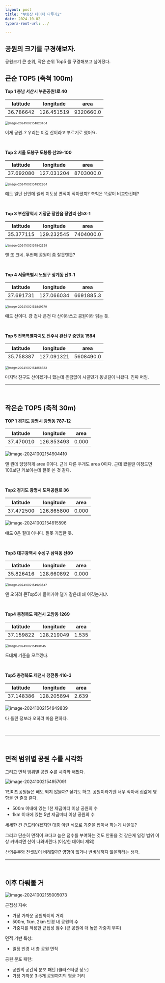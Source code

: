 ```yaml
---
layout: post
title: "부동산 데이터 다루기2"
date: 2024-10-02
typora-root-url: ../

---
```


## 공원의 크기를 구경해보자.

공원크기 큰 순위, 작은 순위 Top5 를 구경해보고 싶어졌다.

## 큰순 TOP5 (축척 100m)

**Top 1 충남 서산시 부춘공원1로 40**

| latitude  | longitude  | area      |
| --------- | ---------- | --------- |
| 36.786642 | 126.451519 | 9320660.0 |

<img src="/assets/img/image-20241002154823404.png" alt="image-20241002154823404" style="zoom: 67%;" />

이게 공원..? 우리는 이걸 산이라고 부르기로 했어요.

<br>

**Top 2 서울 도봉구 도봉동 산29-100**

| latitude  | longitude  | area      |
| --------- | ---------- | --------- |
| 37.692080 | 127.031204 | 8703000.0 |

<img src="/assets/img/image-20241002154832364.png" alt="image-20241002154832364" style="zoom:67%;" />

얘도 일단 산인데 왤케 지도상 면적이 작아졌지? 축척은 똑같이 비교한건데?

<br>

**Top 3 부산광역시 기장군 장안읍 장안리 산53-1**

| latitude  | longitude  | area      |
| --------- | ---------- | --------- |
| 35.377115 | 129.232545 | 7404000.0 |

<img src="/assets/img/image-20241002154842329.png" alt="image-20241002154842329" style="zoom:67%;" />

얜 또 크네. 두번째 공원이 좀 잘못댄듯?

<br>

**Top 4 서울특별시 노원구 상계동 산3-1**

| latitude  | longitude  | area      |
| --------- | ---------- | --------- |
| 37.691731 | 127.066034 | 6691885.3 |

<img src="/assets/img/image-20241002154849379.png" alt="image-20241002154849379" style="zoom:67%;" />

얘도 산이다. 걍 겁나 큰건 다 산이라쓰고 공원이라 읽는 듯.

<br>

**Top 5 전북특별자치도 전주시 완산구 중인동 1584**

| latitude  | longitude  | area      |
| --------- | ---------- | --------- |
| 35.758387 | 127.091321 | 5608490.0 |

<img src="/assets/img/image-20241002154856333.png" alt="image-20241002154856333" style="zoom:67%;" />

마지막 친구도 산이겠거니 했는데 뜬금없이 시골민가 동넷길이 나왔다. 진짜 머임. 

---

<br>

## 작은순 TOP5 (축척 30m)

**TOP 1 경기도 광명시 광명동 787-12**

| latitude  | longitude  | area  |
| --------- | ---------- | ----- |
| 37.470010 | 126.853493 | 0.000 |

![image-20241002154904410](/assets/img/image-20241002154904410.png)

얜 뭔데 당당하게 area 0이다. 근데 다른 두개도 area 0이다. 근데 봤을땐 이정도면 100보단 커보이는데 잘못 쓴 것 같다.

<br>

**Top2 경기도 광명시 도덕공원로 36**

| latitude  | longitude  | area  |
| --------- | ---------- | ----- |
| 37.472500 | 126.865800 | 0.000 |

![image-20241002154915596](/assets/img/image-20241002154915596.png)

얘도 0은 절대 아니다. 잘못 기입한 듯.

<br>

**Top3 대구광역시 수성구 삼덕동 산89**

| latitude  | longitude  | area  |
| --------- | ---------- | ----- |
| 35.826416 | 128.660892 | 0.000 |

<img src="/assets/img/image-20241002154923847.png" alt="image-20241002154923847" style="zoom:67%;" />

얜 오히려 큰Top5에 들어가야 댈거 같은데 왜 여깃는거냐.

<br>

**Top4 충청북도 제천시 고암동 1269**

| latitude  | longitude  | area  |
| --------- | ---------- | ----- |
| 37.159822 | 128.219049 | 1.535 |

<img src="/assets/img/image-20241002154931145.png" alt="image-20241002154931145" style="zoom:67%;" />

도대체 기준을 모르겠다.  

<br>

**Top5 충청북도 제천시 청전동 416-3**

| latitude  | longitude  | area  |
| --------- | ---------- | ----- |
| 37.148386 | 128.205894 | 2.639 |

![image-20241002154949839](/assets/img/image-20241002154949839.png)

다 틀린 정보라 오히려 마음 편하다. 

<br>

---

<br>

## 면적 범위별 공원 수를 시각화

그리고 면적 범위별 공원 수를 시각화 해봤다.

![image-20241002154957091](/assets/img/image-20241002154957091.png)

1천미만공원들은 빼도 되지 않을까? 싶기도 하고. 공원이라기엔 너무 작아서 집값에 영향을 안 줄것 같다.

- 500m 이내에 있는 1천 제곱미터 이상 공원의 수 
- 1km 이내에 있는 5만 제곱미터 이상 공원의 수

세세한 건 건드려야겠지만 대충 이런 식으로 기준을 잡아서 하는게 나을듯?

 그리고 단순히 면적이 크다고 높은 점수를 부여하는 것도 안좋을 것 같은게 일정 범위 이상 커버리면 산이 나와버린다.(이상한 데이터 제외)

산의유무와 전셋값이 비례할까? 영향이 없거나 반비례하지 않을까라는 생각.



---

<br>

## **이후 다뤄볼 거**

![image-20241002155005073](/assets/img/image-20241002155005073.png)

근접성 지수:

- 가장 가까운 공원까지의 거리
- 500m, 1km, 2km 반경 내 공원의 수
- 가중치를 적용한 근접성 점수 (큰 공원에 더 높은 가중치 부여)

면적 기반 특성:

- 일정 반경 내 총 공원 면적

공원 분포 패턴:

- 공원의 공간적 분포 패턴 (클러스터링 정도)
- 가장 가까운 3-5개 공원까지의 평균 거리



